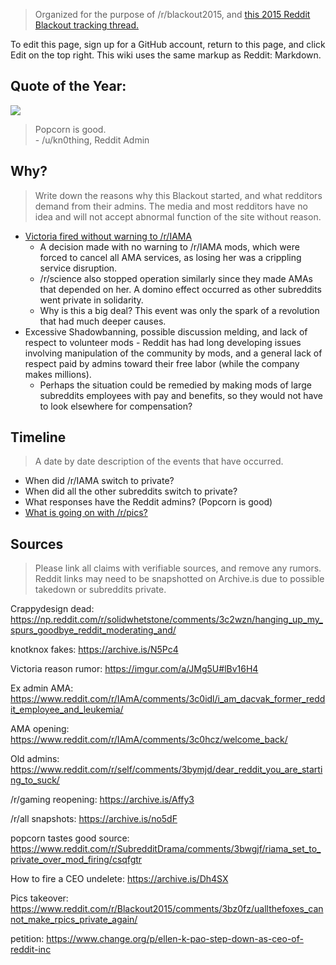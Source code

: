 > Organized for the purpose of /r/blackout2015, and [this 2015 Reddit Blackout tracking thread.](http://www.reddit.com/r/blackout2015/comments/3c311t/_/)

To edit this page, sign up for a GitHub account, return to this page, and click Edit on the top right. This wiki uses the same markup as Reddit: Markdown.

## Quote of the Year:

![](https://i.imgur.com/fCjv2JK.png)

> Popcorn is good.  
> \- /u/kn0thing, Reddit Admin

## Why?

> Write down the reasons why this Blackout started, and what redditors demand from their admins. The media and most redditors have no idea and will not accept abnormal function of the site without reason.

* [Victoria fired without warning to /r/IAMA](http://www.reddit.com/r/outoftheloop/comments/3bxduw/_/)
  * A decision made with no warning to /r/IAMA mods, which were forced to cancel all AMA services, as losing her was a crippling service disruption.
  * /r/science also stopped operation similarly since they made AMAs that depended on her. A domino effect occurred as other subreddits went private in solidarity.
  * Why is this a big deal? This event was only the spark of a revolution that had much deeper causes.
* Excessive Shadowbanning, possible discussion melding, and lack of respect to volunteer mods - Reddit has had long developing issues involving manipulation of the community by mods, and a general lack of respect paid by admins toward their free labor (while the company makes millions).
  * Perhaps the situation could be remedied by making mods of large subreddits employees with pay and benefits, so they would not have to look elsewhere for compensation?

## Timeline

> A date by date description of the events that have occurred.

* When did /r/IAMA switch to private?
* When did all the other subreddits switch to private?
* What responses have the Reddit admins? (Popcorn is good)
* [What is going on with /r/pics?](https://www.reddit.com/r/Blackout2015/comments/3bz0fz/uallthefoxes_cannot_make_rpics_private_again/)

## Sources

> Please link all claims with verifiable sources, and remove any rumors. Reddit links may need to be snapshotted on Archive.is due to possible takedown or subreddits private.

Crappydesign dead: https://np.reddit.com/r/solidwhetstone/comments/3c2wzn/hanging_up_my_spurs_goodbye_reddit_moderating_and/

knotknox fakes: https://archive.is/N5Pc4

Victoria reason rumor: https://imgur.com/a/JMg5U#lBv16H4

Ex admin AMA: https://www.reddit.com/r/IAmA/comments/3c0idl/i_am_dacvak_former_reddit_employee_and_leukemia/

AMA opening: https://www.reddit.com/r/IAmA/comments/3c0hcz/welcome_back/ 

Old admins: https://www.reddit.com/r/self/comments/3bymjd/dear_reddit_you_are_starting_to_suck/

/r/gaming reopening: https://archive.is/Affy3 

/r/all snapshots: https://archive.is/no5dF 

popcorn tastes good source: https://www.reddit.com/r/SubredditDrama/comments/3bwgjf/riama_set_to_private_over_mod_firing/csqfgtr

How to fire a CEO undelete: https://archive.is/Dh4SX

Pics takeover: https://www.reddit.com/r/Blackout2015/comments/3bz0fz/uallthefoxes_cannot_make_rpics_private_again/

petition: https://www.change.org/p/ellen-k-pao-step-down-as-ceo-of-reddit-inc